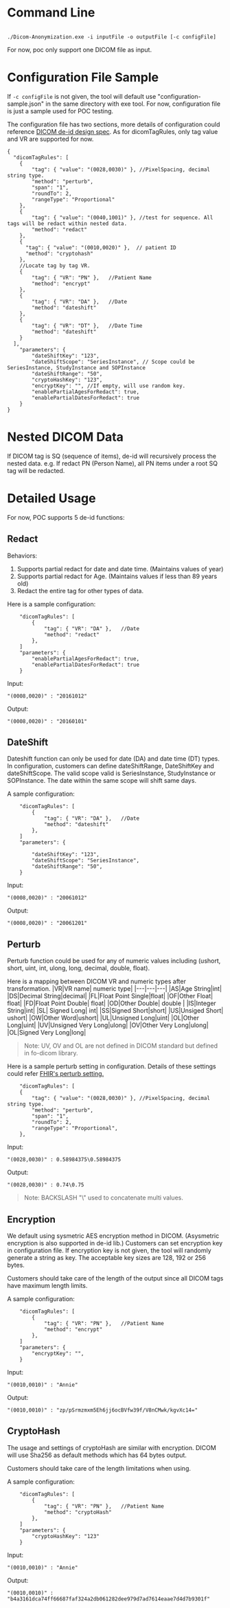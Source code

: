 # Command Line

```

./Dicom-Anonymization.exe -i inputFile -o outputFile [-c configFile]

```

For now, poc only support one DICOM file as input. 

# Configuration File Sample

If `-c configFile` is not given, the tool will default use "configuration-sample.json" in the same directory with exe tool. For now, configuration file is just a sample used for POC testing.

The configuration file has two sections, more details of configuration could reference [DICOM de-id design spec](https://microsofthealth.visualstudio.com/Health/_git/health-paas-docs?path=%2Fspecs%2FDe%252DIdentification%2FDICOM%2FRefine-De-id-Dicom.md&version=GBfeatures%2Fdicom-de-id&_a=preview). As for dicomTagRules, only tag value and VR are supported for now.
```
{
  "dicomTagRules": [
    {
        "tag": { "value": "(0028,0030)" }, //Pixel​Spacing, decimal string type.
        "method": "perturb",
        "span": "1",
        "roundTo": 2,
        "rangeType": "Proportional"
    },
    {
        "tag": { "value": "(0040,1001)" }, //test for sequence. All tags will be redact within nested data.
        "method": "redact"
    },
    {
      "tag": { "value": "(0010,0020)" },  // patient ID
      "method": "cryptohash"
    },
    //Locate tag by tag VR.
    {
        "tag": { "VR": "PN" },   //Patient Name
        "method": "encrypt"
    },
    {
        "tag": { "VR": "DA" },   //Date
        "method": "dateshift"
    },
    {
        "tag": { "VR": "DT" },   //Date Time
        "method": "dateshift"
    }
  ],
    "parameters": {
        "dateShiftKey": "123",
        "dateShiftScope": "SeriesInstance", // Scope could be SeriesInstance, StudyInstance and SOPInstance
        "dateShiftRange": "50",
        "cryptoHashKey": "123",
        "encryptKey": "", //If empty, will use random key.
        "enablePartialAgesForRedact": true,
        "enablePartialDatesForRedact": true
    }
}

```

# Nested DICOM Data

If DICOM tag is SQ (sequence of items), de-id will recursively process the nested data. e.g. If redact PN (Person Name), all PN items under a root SQ tag will be redacted.
# Detailed Usage

For now, POC supports 5 de-id functions:

## Redact
Behaviors:
    
1. Supports partial redact for date and date time. (Maintains values of year)
2. Supports partial redact for Age. (Maintains values if less than 89 years old)
3. Redact the entire tag for other types of data.

Here is a sample configuration:

```
    "dicomTagRules": [
        {
            "tag": { "VR": "DA" },   //Date
            "method": "redact"
        },
    ]
    "parameters": {
        "enablePartialAgesForRedact": true,
        "enablePartialDatesForRedact": true
    }

```

Input:
```
"(0008,0020)" : "20161012"
```
Output:
```
"(0008,0020)" : "20160101"
```

## DateShift

Dateshift function can only be used for date (DA) and date time (DT) types. In configuration, customers can define dateShiftRange, DateShiftKey and dateShiftScope. The valid scope valid is SeriesInstance, StudyInstance or SOPInstance. The date within the same scope will shift same days.

A sample configuration:

```
    "dicomTagRules": [
        {
            "tag": { "VR": "DA" },   //Date
            "method": "dateshift"
        },
    ]
    "parameters": {
        
        "dateShiftKey": "123",
        "dateShiftScope": "SeriesInstance", 
        "dateShiftRange": "50",
    }

```

Input:
```
"(0008,0020)" : "20061012"
```
Output:
```
"(0008,0020)" : "20061201"
```

## Perturb

Perturb function could be used for any of numeric values including (ushort, short, uint, int, ulong, long, decimal, double, float).

Here is a mapping between DICOM VR and numeric types after transformation.
|VR|VR name| numeric type|
|---|---|---|
|AS|Age String|int|
|DS|Decimal String|decimal|
|FL|Float Point Single|float|
|OF|Other Float| float|
|FD|Float Point Double| float|
|OD|Other Double| double |
|IS|Integer String|int|
|SL| Signed Long| int|
|SS|Signed Short|short|
|US|Unsiged Short| ushort|
|OW|Other Word|ushort|
|UL|Unsigned Long|uint|
|OL|Other Long|uint|
|UV|Unsigned Very Long|ulong|
|OV|Other Very Long|ulong|
|OL|Signed Very Long|long|

>Note:
 UV, OV and OL are not defined in DICOM standard but defined in fo-dicom library.

Here is a sample perturb setting in configuration. Details of these settings could refer [FHIR's perturb setting.](https://github.com/microsoft/FHIR-Tools-for-Anonymization/tree/6a9b8614c319afb5f85959c02f86b2304ec4618c#Perturb-method)


```
    "dicomTagRules": [
    {
        "tag": { "value": "(0028,0030)" }, //Pixel​Spacing, decimal string type.
        "method": "perturb",
        "span": "1",
        "roundTo": 2,
        "rangeType": "Proportional",
    },

```


Input:
```
"(0028,0030)" : 0.58984375\0.58984375
```
Output:
```
"(0028,0030)" : 0.74\0.75
```

>Note:  BACKSLASH "\\" used to concatenate multi values.

## Encryption

We default using sysmetric AES encryption method in DICOM. (Asysmetric encryption is also supported in de-id lib.) Customers can set encryption key in configuration file. If encryption key is not given, the tool will randomly generate a string as key. The acceptable key sizes are 128, 192 or 256 bytes.

Customers should take care of the length of the output since all DICOM tags have maximum length limits.

A sample configuration:

```
    "dicomTagRules": [
        {
            "tag": { "VR": "PN" },   //Patient Name
            "method": "encrypt"
        },
    ]
    "parameters": {
        "encryptKey": "",
    }
```

Input:
```
"(0010,0010)" : "Annie"
```
Output:
```
"(0010,0010)" : "zp/pSrmzmxm5Eh6jj6ocBVfw39f/V8nCMwk/kgvXc14="
```


## CryptoHash

The usage and settings of cryptoHash are similar with encryption. DICOM will use Sha256 as default methods which has 64 bytes output. 

Customers should take care of the length limitations when using.


A sample configuration:

```
    "dicomTagRules": [
        {
            "tag": { "VR": "PN" },   //Patient Name
            "method": "cryptoHash"
        },
    ]
    "parameters": {
        "cryptoHashKey": "123"
    }

```

Input:
```
"(0010,0010)" : "Annie"
```
Output:
```
"(0010,0010)" : "b4a3161dca74ff66687faf324a2db061282dee979d7ad7614eaae7d4d7b9301f"
```

